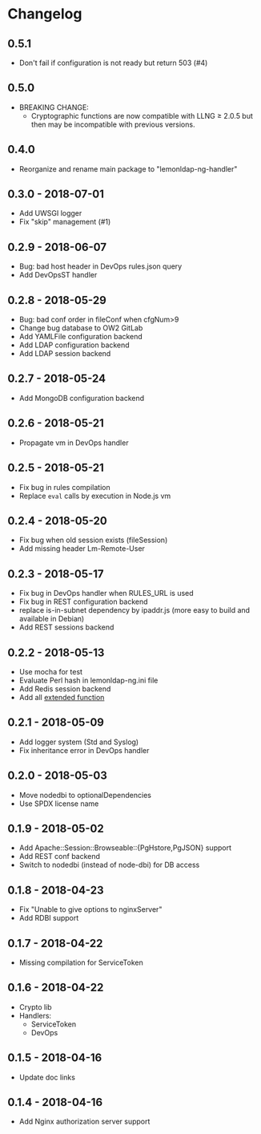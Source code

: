 Changelog
=========

## 0.5.1
 * Don't fail if configuration is not ready but return 503 (#4)

## 0.5.0
 * BREAKING CHANGE:
   * Cryptographic functions are now compatible with LLNG ≥ 2.0.5 but then
     may be incompatible with previous versions.

## 0.4.0
 * Reorganize and rename main package to "lemonldap-ng-handler"

## 0.3.0 - 2018-07-01
 * Add UWSGI logger
 * Fix "skip" management (#1)

## 0.2.9 - 2018-06-07
 * Bug: bad host header in DevOps rules.json query
 * Add DevOpsST handler

## 0.2.8 - 2018-05-29
 * Bug: bad conf order in fileConf when cfgNum>9
 * Change bug database to OW2 GitLab
 * Add YAMLFile configuration backend
 * Add LDAP configuration backend
 * Add LDAP session backend

## 0.2.7 - 2018-05-24
 * Add MongoDB configuration backend

## 0.2.6 - 2018-05-21
 * Propagate vm in DevOps handler

## 0.2.5 - 2018-05-21
 * Fix bug in rules compilation
 * Replace `eval` calls by execution in Node.js vm

## 0.2.4 - 2018-05-20
 * Fix bug when old session exists (fileSession)
 * Add missing header Lm-Remote-User

## 0.2.3 - 2018-05-17
 * Fix bug in DevOps handler when RULES\_URL is used
 * Fix bug in REST configuration backend
 * replace is-in-subnet dependency by ipaddr.js (more easy to build and
   available in Debian)
 * Add REST sessions backend

## 0.2.2 - 2018-05-13
 * Use mocha for test
 * Evaluate Perl hash in lemonldap-ng.ini file
 * Add Redis session backend
 * Add all [extended function](https://lemonldap-ng.org/documentation/2.0/extendedfunctions)

## 0.2.1 - 2018-05-09
 * Add logger system (Std and Syslog)
 * Fix inheritance error in DevOps handler

## 0.2.0 - 2018-05-03
 * Move nodedbi to optionalDependencies
 * Use SPDX license name

## 0.1.9 - 2018-05-02
 * Add Apache::Session::Browseable::{PgHstore,PgJSON} support
 * Add REST conf backend
 * Switch to nodedbi (instead of node-dbi) for DB access

## 0.1.8 - 2018-04-23
 * Fix "Unable to give options to nginxServer"
 * Add RDBI support

## 0.1.7 - 2018-04-22
 * Missing compilation for ServiceToken

## 0.1.6 - 2018-04-22
 * Crypto lib
 * Handlers:
   - ServiceToken
   - DevOps

## 0.1.5 - 2018-04-16
 * Update doc links

## 0.1.4 - 2018-04-16

 * Add Nginx authorization server support
